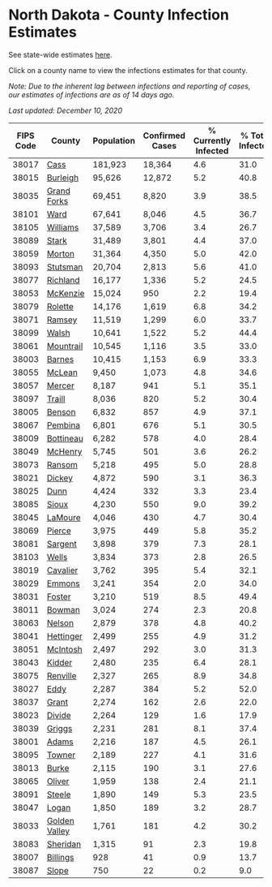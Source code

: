 # North Dakota - County Infection Estimates

See state-wide estimates [here](/infections/us-nd).

Click on a county name to view the infections estimates for that county.

*Note: Due to the inherent lag between infections and reporting of cases, our estimates of infections are as of 14 days ago.*

*Last updated: December 10, 2020*

|   FIPS Code |                         County |   Population |   Confirmed Cases |   % Currently Infected |   % Total Infected |
|-------------|--------------------------------|--------------|-------------------|------------------------|--------------------|
|       38017 |                   [Cass](cass) |      181,923 |            18,364 |                    4.6 |               31.0 |
|       38015 |           [Burleigh](burleigh) |       95,626 |            12,872 |                    5.2 |               40.8 |
|       38035 |     [Grand Forks](grand-forks) |       69,451 |             8,820 |                    3.9 |               38.5 |
|       38101 |                   [Ward](ward) |       67,641 |             8,046 |                    4.5 |               36.7 |
|       38105 |           [Williams](williams) |       37,589 |             3,706 |                    3.4 |               26.7 |
|       38089 |                 [Stark](stark) |       31,489 |             3,801 |                    4.4 |               37.0 |
|       38059 |               [Morton](morton) |       31,364 |             4,350 |                    5.0 |               42.0 |
|       38093 |           [Stutsman](stutsman) |       20,704 |             2,813 |                    5.6 |               41.0 |
|       38077 |           [Richland](richland) |       16,177 |             1,336 |                    5.2 |               24.5 |
|       38053 |           [McKenzie](mckenzie) |       15,024 |               950 |                    2.2 |               19.4 |
|       38079 |             [Rolette](rolette) |       14,176 |             1,619 |                    6.8 |               34.2 |
|       38071 |               [Ramsey](ramsey) |       11,519 |             1,299 |                    6.0 |               33.7 |
|       38099 |                 [Walsh](walsh) |       10,641 |             1,522 |                    5.2 |               44.4 |
|       38061 |         [Mountrail](mountrail) |       10,545 |             1,116 |                    3.5 |               33.0 |
|       38003 |               [Barnes](barnes) |       10,415 |             1,153 |                    6.9 |               33.3 |
|       38055 |               [McLean](mclean) |        9,450 |             1,073 |                    4.8 |               34.6 |
|       38057 |               [Mercer](mercer) |        8,187 |               941 |                    5.1 |               35.1 |
|       38097 |               [Traill](traill) |        8,036 |               820 |                    5.2 |               30.4 |
|       38005 |               [Benson](benson) |        6,832 |               857 |                    4.9 |               37.1 |
|       38067 |             [Pembina](pembina) |        6,801 |               676 |                    5.1 |               30.5 |
|       38009 |         [Bottineau](bottineau) |        6,282 |               578 |                    4.0 |               28.4 |
|       38049 |             [McHenry](mchenry) |        5,745 |               501 |                    3.6 |               26.2 |
|       38073 |               [Ransom](ransom) |        5,218 |               495 |                    5.0 |               28.8 |
|       38021 |               [Dickey](dickey) |        4,872 |               590 |                    3.1 |               36.3 |
|       38025 |                   [Dunn](dunn) |        4,424 |               332 |                    3.3 |               23.4 |
|       38085 |                 [Sioux](sioux) |        4,230 |               550 |                    9.0 |               39.2 |
|       38045 |             [LaMoure](lamoure) |        4,046 |               430 |                    4.7 |               30.4 |
|       38069 |               [Pierce](pierce) |        3,975 |               449 |                    5.8 |               35.2 |
|       38081 |             [Sargent](sargent) |        3,898 |               379 |                    7.3 |               28.1 |
|       38103 |                 [Wells](wells) |        3,834 |               373 |                    2.8 |               26.5 |
|       38019 |           [Cavalier](cavalier) |        3,762 |               395 |                    5.4 |               32.1 |
|       38029 |               [Emmons](emmons) |        3,241 |               354 |                    2.0 |               34.0 |
|       38031 |               [Foster](foster) |        3,210 |               519 |                    8.5 |               49.4 |
|       38011 |               [Bowman](bowman) |        3,024 |               274 |                    2.3 |               20.8 |
|       38063 |               [Nelson](nelson) |        2,879 |               378 |                    4.8 |               40.2 |
|       38041 |         [Hettinger](hettinger) |        2,499 |               255 |                    4.9 |               31.2 |
|       38051 |           [McIntosh](mcintosh) |        2,497 |               292 |                    3.0 |               31.3 |
|       38043 |               [Kidder](kidder) |        2,480 |               235 |                    6.4 |               28.1 |
|       38075 |           [Renville](renville) |        2,327 |               265 |                    8.9 |               34.8 |
|       38027 |                   [Eddy](eddy) |        2,287 |               384 |                    5.2 |               52.0 |
|       38037 |                 [Grant](grant) |        2,274 |               162 |                    2.6 |               22.0 |
|       38023 |               [Divide](divide) |        2,264 |               129 |                    1.6 |               17.9 |
|       38039 |               [Griggs](griggs) |        2,231 |               281 |                    8.1 |               37.4 |
|       38001 |                 [Adams](adams) |        2,216 |               187 |                    4.5 |               26.1 |
|       38095 |               [Towner](towner) |        2,189 |               227 |                    4.1 |               31.6 |
|       38013 |                 [Burke](burke) |        2,115 |               190 |                    3.1 |               27.6 |
|       38065 |               [Oliver](oliver) |        1,959 |               138 |                    2.4 |               21.1 |
|       38091 |               [Steele](steele) |        1,890 |               149 |                    5.3 |               23.5 |
|       38047 |                 [Logan](logan) |        1,850 |               189 |                    3.2 |               28.7 |
|       38033 | [Golden Valley](golden-valley) |        1,761 |               181 |                    4.2 |               30.2 |
|       38083 |           [Sheridan](sheridan) |        1,315 |                91 |                    2.3 |               19.8 |
|       38007 |           [Billings](billings) |          928 |                41 |                    0.9 |               13.7 |
|       38087 |                 [Slope](slope) |          750 |                22 |                    0.2 |                9.0 |